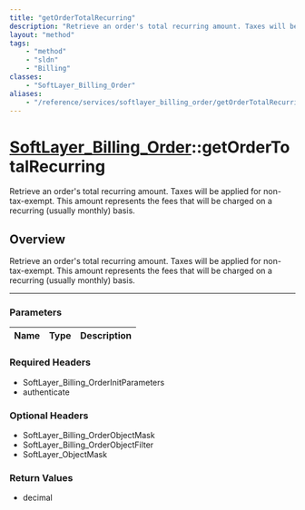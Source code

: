 ```yaml
---
title: "getOrderTotalRecurring"
description: "Retrieve an order's total recurring amount. Taxes will be applied for non-tax-exempt. This amount represents the fees th... "
layout: "method"
tags:
    - "method"
    - "sldn"
    - "Billing"
classes:
    - "SoftLayer_Billing_Order"
aliases:
    - "/reference/services/softlayer_billing_order/getOrderTotalRecurring"
---
```

# [SoftLayer_Billing_Order](/reference/services/SoftLayer_Billing_Order)::getOrderTotalRecurring


Retrieve an order's total recurring amount. Taxes will be applied for non-tax-exempt. This amount represents the fees that will be charged on a recurring (usually monthly) basis.


## Overview 
Retrieve an order's total recurring amount. Taxes will be applied for non-tax-exempt. This amount represents the fees that will be charged on a recurring (usually monthly) basis.

-----

### Parameters 
|Name | Type | Description |
| --- | --- | --- |


### Required Headers
* SoftLayer_Billing_OrderInitParameters
* authenticate


### Optional Headers
* SoftLayer_Billing_OrderObjectMask
* SoftLayer_Billing_OrderObjectFilter
* SoftLayer_ObjectMask

### Return Values
* decimal




